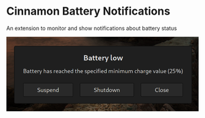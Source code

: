 # Cinnamon Battery Notifications
An extension to monitor and show notifications about battery status

![Screenshot](screenshot.png)
